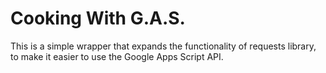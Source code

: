 # Cooking With G.A.S.

This is a simple wrapper that expands the functionality of requests library, to
make it easier to use the Google Apps Script API.

